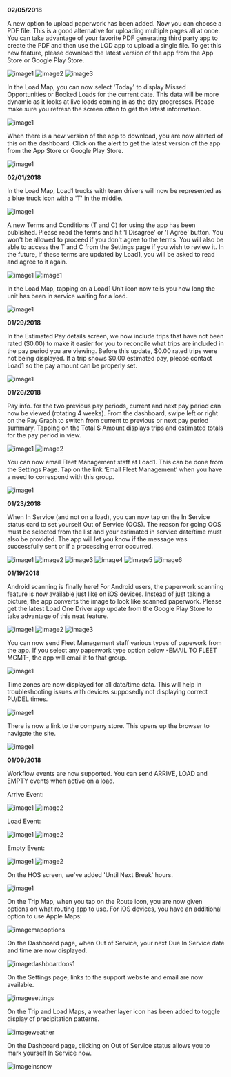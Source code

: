 **02/05/2018**

A new option to upload paperwork has been added.  Now you can choose a PDF file.  This is a good alternative for uploading multiple pages all at once.  You can take advantage of your favorite PDF generating third party app to create the PDF and then use the LOD app to upload a single file.  To get this new feature, please download the latest version of the app from the App Store or Google Play Store.

![image1](_media/whatsnew/imagepwoption1.png)
![image2](_media/whatsnew/imagepwoption2.png)
![image3](_media/whatsnew/imagepwoption3.png)

In the Load Map, you can now select 'Today' to display Missed Opportunities or Booked Loads for the current date.  This data will be more dynamic as it looks at live loads coming in as the day progresses.  Please make sure you refresh the screen often to get the latest information.

![image1](_media/whatsnew/imageloadmapoption1.png)

When there is a new version of the app to download, you are now alerted of this on the dashboard.  Click on the alert to get the latest version of the app from the App Store or Google Play Store.

![image1](_media/whatsnew/imagedashboardcard.png)

**02/01/2018**

In the Load Map, Load1 trucks with team drivers will now be represented as a blue truck icon with a 'T' in the middle.

![image1](_media/whatsnew/imagemapoptions3.png)

A new Terms and Conditions (T and C) for using the app has been published.  Please read the terms and hit 'I Disagree' or 'I Agree' button.  You won't be allowed to proceed if you don't agree to the terms.  You will also be able to access the T and C from the Settings page if you wish to review it.  In the future, if these terms are updated by Load1, you will be asked to read and agree to it again.  

![image1](_media/whatsnew/imageTandC.png)
![image1](_media/whatsnew/imageTandC2.png)

In the Load Map, tapping on a Load1 Unit icon now tells you how long the unit has been in service waiting for a load.

![image1](_media/whatsnew/imagemapoptions1.png)

**01/29/2018**

In the Estimated Pay details screen, we now include trips that have not been rated ($0.00) to make it easier for you to reconcile what trips are included in the pay period you are viewing.  Before this update, $0.00 rated trips were not being displayed. If a trip shows $0.00 estimated pay, please contact Load1 so the pay amount can be properly set.

![image1](_media/whatsnew/imagepayinfo4.png)

**01/26/2018**

Pay info. for the two previous pay periods, current and next pay period can now be viewed (rotating 4 weeks).  From the dashboard, swipe left or right on the Pay Graph to switch from current to previous or next pay period summary.  Tapping on the Total $ Amount displays trips and estimated totals for the pay period in view.

![image1](_media/whatsnew/imagepayinfo2.png)
![image2](_media/whatsnew/imagepayinfo1.png)

You can now email Fleet Management staff at Load1. This can be done from the Settings Page. Tap on the link ‘Email Fleet Management’ when you have a need to correspond with this group.

![image1](_media/whatsnew/imagesettings1.png)

**01/23/2018**

When In Service (and not on a load), you can now tap on the In Service status card to set yourself Out of Service (OOS).  The reason for going OOS must be selected from the list and your estimated in service date/time must also be provided.  The app will let you know if the message was successfully sent or if a processing error occurred.

![image1](_media/whatsnew/imagesetOOS1.png)
![image2](_media/whatsnew/imagesetOOS2.png)
![image3](_media/whatsnew/imagesetOOS3.png)
![image4](_media/whatsnew/imagesetOOS4.png)
![image5](_media/whatsnew/imagesetOOS5.png)
![image6](_media/whatsnew/imagesetOOS6.png)

**01/19/2018**

Android scanning is finally here!  For Android users, the paperwork scanning feature is now available just like on iOS devices.  Instead of just taking a picture, the app converts the image to look like scanned paperwork.  Please get the latest Load One Driver app update from the Google Play Store to take advantage of this neat feature.

![image1](_media/whatsnew/imageAndroidscan1.png)
![image2](_media/whatsnew/imageAndroidscan.png)
![image3](_media/whatsnew/imageAndroidscan3.png)

You can now send Fleet Management staff various types of papework from the app.  If you select any paperwork type option below -EMAIL TO FLEET MGMT-, the app will email it to that group. 

![image1](_media/whatsnew/imagepwtypes4.png)

Time zones are now displayed for all date/time data.  This will help in troubleshooting issues with devices supposedly not displaying correct PU/DEL times.

![image1](_media/whatsnew/imageTMZ.png)

There is now a link to the company store. This opens up the browser to navigate the site.

![image1](_media/whatsnew/imagecostore.png)

**01/09/2018**

Workflow events are now supported.  You can send ARRIVE, LOAD and EMPTY events when active on a load.

Arrive Event:

![image1](_media/messages/imagearrive1.png)
![image2](_media/messages/imagearrive2.png)

Load Event:

![image1](_media/messages/imageload1.png)
![image2](_media/messages/imageload2.png)

Empty Event:

![image1](_media/messages/imageempty1.png)
![image2](_media/messages/imageempty2.png)

On the HOS screen, we've added 'Until Next Break' hours.

![image1](_media/hos/imageHOS2.png)


On the Trip Map, when you tap on the Route icon, you are now given options on what routing app to use.  For iOS devices, you have an additional option to use Apple Maps:

![imagemapoptions](_media/whatsnew/imagemapoptions.png)

On the Dashboard page, when Out of Service, your next Due In Service date and time are now displayed.

![imagedashboardoos1](_media/whatsnew/imagedashboardoos1.png)

On the Settings page, links to the support website and email are now available.

![imagesettings](_media/whatsnew/imagesettings.png)

On the Trip and Load Maps, a weather layer icon has been added to toggle display of precipitation patterns.

![imageweather](_media/whatsnew/imageweather.png)

On the Dashboard page, clicking on Out of Service status allows you to mark yourself In Service now.

![imageinsnow](_media/whatsnew/imageinsnow.png)
